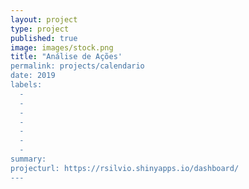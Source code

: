 ```yaml
---
layout: project
type: project
published: true
image: images/stock.png
title: "Análise de Ações'
permalink: projects/calendario
date: 2019
labels:
  -  
  - 
  - 
  - 
  - 
  - 
  - 
summary: 
projecturl: https://rsilvio.shinyapps.io/dashboard/
---
```

